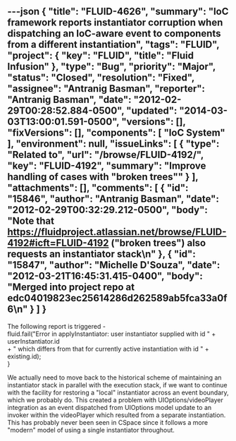 ---json
{
  "title": "FLUID-4626",
  "summary": "IoC framework reports instantiator corruption when dispatching an IoC-aware event to components from a different instantiation",
  "tags": "FLUID",
  "project": {
    "key": "FLUID",
    "title": "Fluid Infusion"
  },
  "type": "Bug",
  "priority": "Major",
  "status": "Closed",
  "resolution": "Fixed",
  "assignee": "Antranig Basman",
  "reporter": "Antranig Basman",
  "date": "2012-02-29T00:28:52.884-0500",
  "updated": "2014-03-03T13:00:01.591-0500",
  "versions": [],
  "fixVersions": [],
  "components": [
    "IoC System"
  ],
  "environment": null,
  "issueLinks": [
    {
      "type": "Related to",
      "url": "/browse/FLUID-4192/",
      "key": "FLUID-4192",
      "summary": "Improve handling of cases with \"broken trees\""
    }
  ],
  "attachments": [],
  "comments": [
    {
      "id": "15846",
      "author": "Antranig Basman",
      "date": "2012-02-29T00:32:29.212-0500",
      "body": "Note that <https://fluidproject.atlassian.net/browse/FLUID-4192#icft=FLUID-4192> (\"broken trees\") also requests an instantiator stack\n"
    },
    {
      "id": "15847",
      "author": "Michelle D'Souza",
      "date": "2012-03-21T16:45:31.415-0400",
      "body": "Merged into project repo at edc04019823ec25614286d262589ab5fca33a0f6\n"
    }
  ]
}
---
The following report is triggered - \
fluid.fail("Error in applyInstantiator: user instantiator supplied with id " + userInstantiator.id \
\+ " which differs from that for currently active instantiation with id " + existing.id);\
}

We actually need to move back to the historical scheme of maintaining an instantiator stack in parallel with the execution stack, if we want to continue with the facility for restoring a "local" instantiator across an event boundary, which we probably do. This created a problem with UIOptions/videoPlayer integration as an event dispatched from UIOptions model update to an invoker within the videoPlayer which resulted from a separate instantiation. This has probably never been seen in CSpace since it follows a more "modern" model of using a single instantiator throughout.

        